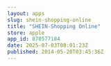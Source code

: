 ```yaml
---
layout: apps
slug: shein-shopping-online
title: "SHEIN-Shopping Online"
store: apple
app_id: 878577184
date: 2025-07-03T08:01:23Z
published: 2014-05-20T03:45:36Z
---
```


